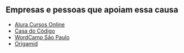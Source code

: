 ## Empresas e pessoas que apoiam essa causa

- [Alura Cursos Online](https://www.alura.com.br/)
- [Casa do Código](https://www.casadocodigo.com.br/)
- [WordCamp São Paulo](http://saopaulo.wordcamp.org/)
- [Origamid](https://www.origamid.com/)

